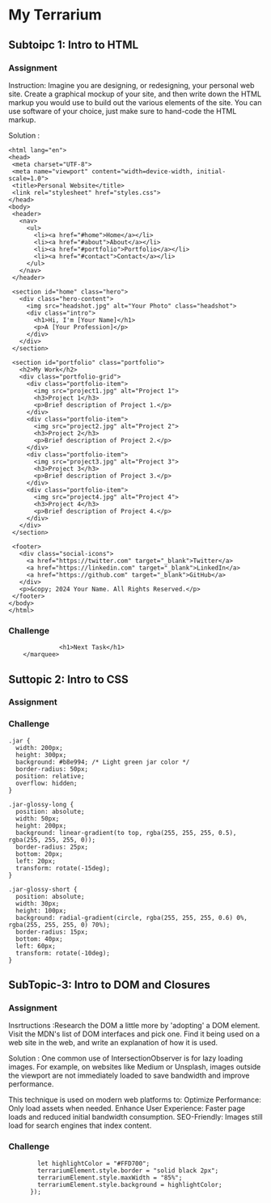 # My Terrarium
## Subtoipc 1: Intro to HTML

### Assignment
 Instruction:
 Imagine you are designing, or redesigning, your personal web site. Create a graphical mockup of your site, and then write down the HTML markup you would use to build out the various elements of the site. You can use software of your choice, just make sure to hand-code the HTML markup.

 Solution : 
 ```<!DOCTYPE html>
<html lang="en">
<head>
  <meta charset="UTF-8">
  <meta name="viewport" content="width=device-width, initial-scale=1.0">
  <title>Personal Website</title>
  <link rel="stylesheet" href="styles.css">
</head>
<body>
  <header>
    <nav>
      <ul>
        <li><a href="#home">Home</a></li>
        <li><a href="#about">About</a></li>
        <li><a href="#portfolio">Portfolio</a></li>
        <li><a href="#contact">Contact</a></li>
      </ul>
    </nav>
  </header>

  <section id="home" class="hero">
    <div class="hero-content">
      <img src="headshot.jpg" alt="Your Photo" class="headshot">
      <div class="intro">
        <h1>Hi, I'm [Your Name]</h1>
        <p>A [Your Profession]</p>
      </div>
    </div>
  </section>

  <section id="portfolio" class="portfolio">
    <h2>My Work</h2>
    <div class="portfolio-grid">
      <div class="portfolio-item">
        <img src="project1.jpg" alt="Project 1">
        <h3>Project 1</h3>
        <p>Brief description of Project 1.</p>
      </div>
      <div class="portfolio-item">
        <img src="project2.jpg" alt="Project 2">
        <h3>Project 2</h3>
        <p>Brief description of Project 2.</p>
      </div>
      <div class="portfolio-item">
        <img src="project3.jpg" alt="Project 3">
        <h3>Project 3</h3>
        <p>Brief description of Project 3.</p>
      </div>
      <div class="portfolio-item">
        <img src="project4.jpg" alt="Project 4">
        <h3>Project 4</h3>
        <p>Brief description of Project 4.</p>
      </div>
    </div>
  </section>

  <footer>
    <div class="social-icons">
      <a href="https://twitter.com" target="_blank">Twitter</a>
      <a href="https://linkedin.com" target="_blank">LinkedIn</a>
      <a href="https://github.com" target="_blank">GitHub</a>
    </div>
    <p>&copy; 2024 Your Name. All Rights Reserved.</p>
  </footer>
</body>
</html>
 ```

### Challenge
 ``` <marquee>
               <h1>Next Task</h1>
     </marquee>
 ```

## Suttopic 2: Intro to CSS
### Assignment


### Challenge
```
.jar {
  width: 200px;
  height: 300px;
  background: #b8e994; /* Light green jar color */
  border-radius: 50px;
  position: relative;
  overflow: hidden;
}

.jar-glossy-long {
  position: absolute;
  width: 50px;
  height: 200px;
  background: linear-gradient(to top, rgba(255, 255, 255, 0.5), rgba(255, 255, 255, 0));
  border-radius: 25px;
  bottom: 20px;
  left: 20px;
  transform: rotate(-15deg);
}

.jar-glossy-short {
  position: absolute;
  width: 30px;
  height: 100px;
  background: radial-gradient(circle, rgba(255, 255, 255, 0.6) 0%, rgba(255, 255, 255, 0) 70%);
  border-radius: 15px;
  bottom: 40px;
  left: 60px;
  transform: rotate(-10deg);
}
```

## SubTopic-3: Intro to DOM and Closures
### Assignment
 Insrtructions :Research the DOM a little more by 'adopting' a DOM element. Visit the MDN's list of DOM interfaces and pick one. Find it being used on a web site in the web, and write an explanation of how it is used.

 Solution : One common use of IntersectionObserver is for lazy loading images. For example, on websites like Medium or Unsplash, images outside the viewport are not immediately loaded to save bandwidth and improve performance.

This technique is used on modern web platforms to:
 Optimize Performance: Only load assets when needed.
 Enhance User Experience: Faster page loads and reduced initial bandwidth consumption.
 SEO-Friendly: Images still load for search engines that index content.

### Challenge
```terrariumElement.addEventListener("dblclick", (event) => {
        let highlightColor = "#FFD700";
        terrariumElement.style.border = "solid black 2px";
        terrariumElement.style.maxWidth = "85%";
        terrariumElement.style.background = highlightColor;
      });      
```












